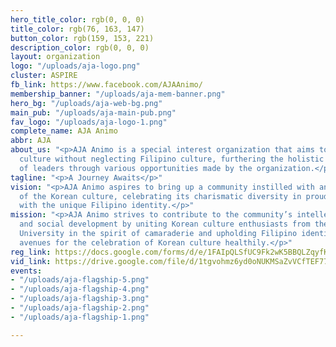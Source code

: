 ```yaml
---
hero_title_color: rgb(0, 0, 0)
title_color: rgb(76, 163, 147)
button_color: rgb(159, 153, 221)
description_color: rgb(0, 0, 0)
layout: organization
logo: "/uploads/aja-logo.png"
cluster: ASPIRE
fb_link: https://www.facebook.com/AJAAnimo/
membership_banner: "/uploads/aja-mem-banner.png"
hero_bg: "/uploads/aja-web-bg.png"
main_pub: "/uploads/aja-main-pub.png"
fav_logo: "/uploads/aja-logo-1.png"
complete_name: AJA Animo
abbr: AJA
about_us: "<p>AJA Animo is a special interest organization that aims to promote Korean
  culture without neglecting Filipino culture, furthering the holistic development
  of leaders through various opportunities made by the organization.</p>"
tagline: "<p>A Journey Awaits</p>"
vision: "<p>AJA Animo aspires to bring up a community instilled with an engaged perception
  of the Korean culture, celebrating its charismatic diversity in proud symbiosis
  with the unique Filipino identity.</p>"
mission: "<p>AJA Animo strives to contribute to the community’s intellectual, cultural,
  and social development by uniting Korean culture enthusiasts from the De La Salle
  University in the spirit of camaraderie and upholding Filipino identity to hold
  avenues for the celebration of Korean culture healthily.</p>"
reg_link: https://docs.google.com/forms/d/e/1FAIpQLSfUC9Fk2wK5BBQLZqyfKjqYMl3H5DAxggKeRbLJMEPI6jmGoA/viewform
vid_link: https://drive.google.com/file/d/1tgvohmz6yd0oNUKMSaZvVCfTEF77o-jR/preview
events:
- "/uploads/aja-flagship-5.png"
- "/uploads/aja-flagship-4.png"
- "/uploads/aja-flagship-3.png"
- "/uploads/aja-flagship-2.png"
- "/uploads/aja-flagship-1.png"

---
```

